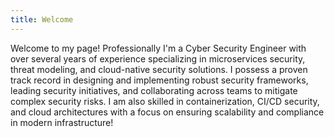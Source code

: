 ```yaml
---
title: Welcome
---
```


Welcome to my page! Professionally I'm a Cyber Security Engineer with over several years of experience specializing in microservices security, threat modeling, and cloud-native security solutions. I possess a proven track record in designing and implementing robust security frameworks, leading security initiatives, and collaborating across teams to mitigate complex security risks. I am also skilled in containerization, CI/CD security, and cloud architectures with a focus on ensuring scalability and compliance in modern infrastructure!
